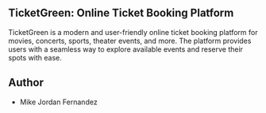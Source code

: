 

## TicketGreen: Online Ticket Booking Platform
TicketGreen is a modern and user-friendly online ticket booking platform for movies, concerts, sports, theater events, and more. The platform provides users with a seamless way to explore available events and reserve their spots with ease.


## Author
- Mike Jordan Fernandez


